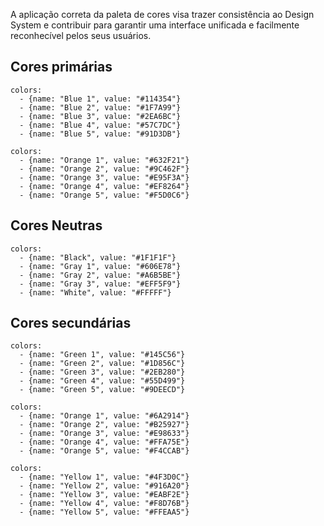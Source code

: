 
A aplicação correta da paleta de cores visa trazer consistência ao Design System e contribuir para garantir uma interface unificada e facilmente reconhecível pelos seus usuários. 

## Cores primárias
```color-palette|span-3
colors:
  - {name: "Blue 1", value: "#114354"}
  - {name: "Blue 2", value: "#1F7A99"}
  - {name: "Blue 3", value: "#2EA6BC"}
  - {name: "Blue 4", value: "#57C7DC"}
  - {name: "Blue 5", value: "#91D3DB"}
```
```color-palette|span-3
colors:
  - {name: "Orange 1", value: "#632F21"}
  - {name: "Orange 2", value: "#9C462F"}
  - {name: "Orange 3", value: "#E95F3A"}
  - {name: "Orange 4", value: "#EF8264"}
  - {name: "Orange 5", value: "#F5D0C6"}
```


## Cores Neutras
```color-palette
colors:
  - {name: "Black", value: "#1F1F1F"}
  - {name: "Gray 1", value: "#606E78"}
  - {name: "Gray 2", value: "#A6B5BE"}
  - {name: "Gray 3", value: "#EFF5F9"}
  - {name: "White", value: "#FFFFF"}
```

## Cores secundárias
```color-palette|span-3
colors:
  - {name: "Green 1", value: "#145C56"}
  - {name: "Green 2", value: "#1D856C"}
  - {name: "Green 3", value: "#2EB280"}
  - {name: "Green 4", value: "#55D499"}
  - {name: "Green 5", value: "#9DEECD"}
```
```color-palette|span-3
colors:
  - {name: "Orange 1", value: "#6A2914"}
  - {name: "Orange 2", value: "#B25927"}
  - {name: "Orange 3", value: "#E98633"}
  - {name: "Orange 4", value: "#FFA75E"}
  - {name: "Orange 5", value: "#F4CCAB"}
```
```color-palette|span-3
colors:
  - {name: "Yellow 1", value: "#4F3D0C"}
  - {name: "Yellow 2", value: "#916A20"}
  - {name: "Yellow 3", value: "#EABF2E"}
  - {name: "Yellow 4", value: "#F8D76B"}
  - {name: "Yellow 5", value: "#FFEAA5"}
```